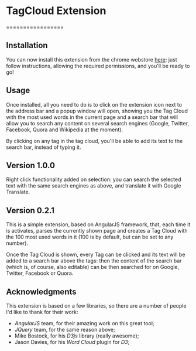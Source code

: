 # TagCloud Extension
=================

## Installation

You can now install this extension from the chrome webstore [here](http://goo.gl/pQHts): just follow instructions, allowing the required permissions, and you'll be ready to go!

## Usage

Once installed, all you need to do is to click on the extension icon next to the address bar and a popup window will open,
showing you the Tag Cloud with the most used words in the current page and a search bar that will allow you to search any
content on several search engines (Google, Twitter, Facebook, Quora and Wikipedia at the moment).

By clicking on any tag in the tag cloud, you'll be able to add its text to the search bar, instead of typing it.

## Version 1.0.0

Right click functionality added on selection: you can search the selected text with the same search engines as above, 
and translate it with Google Translate.


## Version 0.2.1

This is a simple extension, based on AngularJS framework, that, each time it is activates, 
parses the currently shown page and creates a Tag Cloud with the 100 most used words in it (100 is by default, but can be set to any number).

Once the Tag Cloud is shown, every Tag can be clicked and its text will be added to a search bar above the tags: 
then the content of the search bar (which is, of course, also editable) can be then searched for on Google, Twitter, Facebook or Quora.

## Acknowledgments
This extension is based on a few libraries, so there are a number of people I'd like to thank for their work:

* *AngularJS* team, for their amazing work on this great tool;
* *JQuery* team, for the same reason above;
* Mike Bostock, for his *D3js* library (really awesome);
* Jason Davies, for his *Word Cloud* plugin for _D3_;
